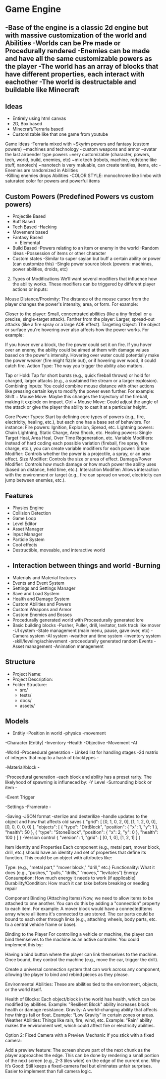 # Game Engine

-Base of the engine is a classic 2d engine but with massive customization of the world and Abilities
-Worlds can be Pre made or Procedurally rendered
-Enemies can be made and have all the same customizable powers as the player
-The world has an array of blocks that have different properties, each interact with eachother
-The world is destructable and buildable like Minecraft
-


## Ideas
- Entirely using html canvas
- 2D, Box based
- Minecraft/Terraria based
- Customizable like that one game from youtube

 Game Ideas
    -Terraria mixed with 
        ~Skyrim powers and fantasy (custom powers)
        ~machines and technology
        ~custom weapons and armor
        ~avatar the last airbender type powers
        ~very customizable (character, powers, tech, world, build, enemies, etc)
        ~mix tech (robots, machine, redstone like stuff, nanotech)
        ~nanotech is very maluable, can create tentiles, items, etc
    -Enemies are randomized in Abilities   
        -Killing enemies drops Abilities
    -COLOR STYLE: monochrome like limbo with saturated color for powers and powerful items


## Custom Powers (Predefined Powers vs custom powers)
- Projectile Based
- Buff Based
- Tech Based
    -Hacking
- Movement based
- Fantasy Based
    - Elemental
- Build Based
-Powers relating to an item or enemy in the world
-Random Ideas
    -Possession of items or other character
- Custom states
    -Similar to super sayian but buff a certain ability or power (can customize this)
-Single power source block (powers: machines, power abilities, droids, etc)


2. Types of Modifications
We’ll want several modifiers that influence how the ability works. These modifiers can be triggered by different player actions or inputs:

Mouse Distance/Proximity: The distance of the mouse cursor from the player changes the power's intensity, area, or form. For example:

Closer to the player: Small, concentrated abilities (like a tiny fireball or a precise, single-target attack).
Farther from the player: Larger, spread-out attacks (like a fire spray or a large AOE effect).
Targeting Object: The object or surface you're hovering over also affects how the power works. For example:

If you hover over a block, the fire power could set it on fire.
If you hover over an enemy, the ability could be aimed at them with damage values based on the power's intensity.
Hovering over water could potentially make the power weaker (fire might fizzle out), or if hovering over wood, it could catch fire.
Action Type: The way you trigger the ability also matters.

Tap or Hold: Tap for short bursts (e.g., quick fireball throws) or hold for charged, larger attacks (e.g., a sustained fire stream or a larger explosion).
Combining Inputs: You could combine mouse distance with other actions like pressing certain keys to modify the power even further. For example:
Shift + Mouse Move: Maybe this changes the trajectory of the fireball, making it explode on impact.
Ctrl + Mouse Move: Could adjust the angle of the attack or give the player the ability to cast it at a particular height.


Core Power Types: Start by defining core types of powers (e.g., fire, electricity, healing, etc.), but each one has a base set of behaviors. For instance:
Fire powers: Ignition, Explosion, Spread, etc.
Lightning powers: Chain Lightning, Static Charge, Area Shock, etc.
Healing powers: Single Target Heal, Area Heal, Over Time Regeneration, etc.
Variable Modifiers: Instead of hard coding each possible variation (fireball, fire spray, fire charge, etc.), you can create variable modifiers for each power:
Shape Modifier: Controls whether the power is a projectile, a spray, or an area effect.
Size Modifier: Controls the size or area of effect.
Damage/Power Modifier: Controls how much damage or how much power the ability uses (based on distance, held time, etc.).
Interaction Modifier: Allows interaction with the environment or target (e.g., fire can spread on wood, electricity can jump between enemies, etc.).

## Features
- Physics Engine
- Collision Detection
- Game Loop
- Level Editor
- Asset Manager
- Input Manager
- Particle System
- Cool effects
- Destructible, moveable, and interactive world
- Interaction between things and world 
    -Burning
    -
- Materials and Material features 
- Events and Event System
- Settings and Settings Manager
- Save and Load System
- Health and Damage System
- Custom Abilities and Powers
- Custom Weapons and Armor
- Custom Enemies and Bosses
- Procedurally generated world with Proceedurally generated lore
- Basic building blocks 
    -Pusher, Puller, drill, levitator, tank track like mover
-UI system
-State management (main menu, pause, gave over, etc)
-Camera system
-AI system
-weather and time system
-inventory system
-skill/leveling/achievement
-proceedurally generated random Events
-Asset management
-Animation management

## Structure
- Project Name:
- Project Description:
- Folder Structure:
    - src/
    - tests/
    - docs/
    - assets/

## Models
- Entitiy
    -Position in world
    -physics
    -movement

-Character (Entity)
    -Inventory
    -Health
    -Objective
    -Movement
    -AI

-World
    -Proceedural generation
    - Linked list for handling stages
    -2d matrix of integers that map to a hash of blocktypes
    -

-Material/block
    -

-Proceedural generation 
    -each block and ability has a preset rarity. The likelyhood of spawning is influneced by:
        -Y Level
        -Surrounding block or item
        -

-Event Trigger

-Settings
    -Framerate
    -

-Saving
    -JSON format
    -sterlize and desterilize
    -handle updates to the object and how that affects old saves
        {
        "grid": [
            [0, 1, 0, 2, 0],
            [1, 1, 2, 0, 0],
            [0, 0, 0, 0, 0]
        ],
        "objects": [
            { "type": "DirtBlock", "position": { "x": 1, "y": 1 }, "health": 50 },
            { "type": "StoneBlock", "position": { "x": 2, "y": 0 }, "health": 100 }
        ]
        }
    -Version control
        {
        "version": 1,
        "grid": [
            [0, 1, 0],
            [1, 2, 1]
        ]
        }

Item Identity and Properties
Each component (e.g., metal part, mover block, drill, etc.) should have an identity and set of properties that define its function. This could be an object with attributes like:

Type: (e.g., "metal part," "mover block," "drill," etc.)
Functionality: What it does (e.g., “pushes,” “pulls,” “drills,” “moves,” “levitates”)
Energy Consumption: How much energy it needs to work (if applicable)
Durability/Condition: How much it can take before breaking or needing repair

Component Binding (Attaching Items)
Now, we need to allow items to be attached to one another. You can do this by adding a "connection" property to each item. For example:
A mover block would have a connectedItems array where all items it's connected to are stored.
The car parts could be bound to each other through links (e.g., attaching wheels, body parts, etc. to a central vehicle frame or base).


 Binding to the Player
For controlling a vehicle or machine, the player can bind themselves to the machine as an active controller. You could implement this by:

Having a bind button where the player can link themselves to the machine. Once bound, they control the machine (e.g., move the car, trigger the drill).

Create a universal connection system that can work across any component, allowing the player to bind and rebind pieces as they please.



 Environmental Abilities:
These are abilities tied to the environment, objects, or the world itself.

Health of Blocks: Each object/block in the world has health, which can be modified by abilities.
Example: "Resilient Block" ability increases block health or damage resistance.
Gravity: A world-changing ability that affects how things fall or float.
Example: “Low Gravity” in certain zones or areas.
Weather Abilities: Things like rain, fire, wind, etc.
Example: “Rain” ability makes the environment wet, which could affect fire or electricity abilities.


Option 2: Fixed Camera with a Preview Mechanic
If you stick with a fixed camera:

Add a preview feature: The screen shows part of the next chunk as the player approaches the edge.
This can be done by rendering a small portion of the next screen (e.g., 2-3 tiles wide) on the edge of the current one.
Why It’s Good:
Still keeps a fixed-camera feel but eliminates unfair surprises.
Easier to implement than full camera logic.